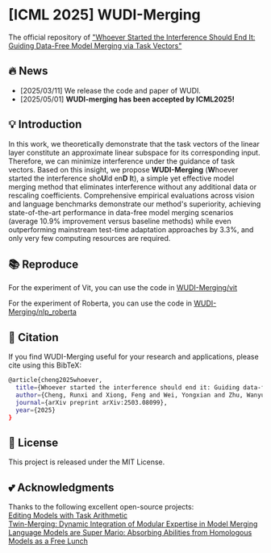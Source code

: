 # [ICML 2025] WUDI-Merging
The official repository of ["Whoever Started the Interference Should End It: Guiding Data-Free Model Merging via Task Vectors"](https://arxiv.org/abs/2503.08099)

## 🔥 News

- [2025/03/11] We release the code and paper of WUDI.
- [2025/05/01] **WUDI-merging has been accepted by ICML2025!**

## 💡 Introduction 

 In this work, we theoretically demonstrate that the task vectors of the linear layer constitute an approximate linear subspace for its corresponding input. Therefore, we can minimize interference under the guidance of task vectors. Based on this insight, we propose **WUDI-Merging** (**W**hoever started the interference sho**U**ld en**D** **I**t), a simple yet effective model merging method that eliminates interference without any additional data or rescaling coefficients. Comprehensive empirical evaluations across vision and language benchmarks demonstrate our method's superiority, achieving state-of-the-art performance in data-free model merging scenarios (average 10.9\% improvement versus baseline methods)  while even outperforming mainstream test-time adaptation approaches by 3.3\%, and only very few computing resources are required.

## 📚 Reproduce
For the experiment of Vit, you can use the code in [WUDI-Merging/vit](https://github.com/nathanielyvo/WUDI-Merging/tree/main/vit)

For the experiment of Roberta, you can use the code in [WUDI-Merging/nlp_roberta](https://github.com/nathanielyvo/WUDI-Merging/tree/main/nlp_roberta)


## 📖 Citation
If you find WUDI-Merging useful for your research and applications, please cite using this BibTeX:
```bash
@article{cheng2025whoever,
  title={Whoever started the interference should end it: Guiding data-free model merging via task vectors},
  author={Cheng, Runxi and Xiong, Feng and Wei, Yongxian and Zhu, Wanyun and Yuan, Chun},
  journal={arXiv preprint arXiv:2503.08099},
  year={2025}
}
```
## 🎫 License

This project is released under the MIT License.

## 💕 Acknowledgments

Thanks to the following excellent open-source projects:\
[Editing Models with Task Arithmetic](https://github.com/mlfoundations/task_vectors)\
[Twin-Merging: Dynamic Integration of Modular Expertise in Model Merging](https://github.com/LZY-the-boys/Twin-Merging?tab=readme-ov-file)\
[Language Models are Super Mario: Absorbing Abilities from Homologous Models as a Free Lunch](https://github.com/yule-BUAA/MergeLM)
